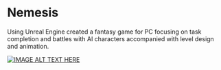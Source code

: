 # Nemesis
Using Unreal Engine created a fantasy game for PC focusing on task completion and battles with AI characters accompanied with level design and animation. 

[![IMAGE ALT TEXT HERE](https://i.ibb.co/v1181h2/Nemesis.jpg)](https://drive.google.com/file/d/162oXI2NQGBZt_BqVwy5ZsgY3NF6wMRCT/view?usp=sharing)
